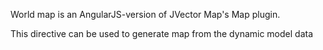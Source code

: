 World map is an AngularJS-version of JVector Map's Map plugin.

This directive can be used to generate map from the dynamic model data


